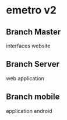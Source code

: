 # emetro v2
## Branch Master
interfaces website

## Branch Server
web application

## Branch mobile
application android
